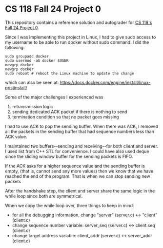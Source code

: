 # CS 118 Fall 24 Project 0

This repository contains a reference solution and autograder for [CS 118's Fall 24 Project
0](https://docs.google.com/document/d/1O6IuX39E4PoMvQ9uP98AWayqCgmnoBUoRfKCUZboKwg).


Since I was implementing this project in Linux, I had to give 
sudo access to my username to be able to run docker without sudo command. I did the following:

```shell
sudo groupadd docker
sudo usermod -aG docker $USER
newgrp docker
newgrp docker
sudo reboot # reboot the Linux machine to update the change
```
which can also be seen at: https://docs.docker.com/engine/install/linux-postinstall/


Some of the major challenges I experienced was 
1) retransmission logic
2) sending dedicated ACK packet if there is nothing to send
3) termination condition so that no packet goes missing

I had to use ACK to pop the sending buffer. When there was ACK,
I removed all the packets in the sending buffer that had 
sequence numbers less than ACK value.

I maintained two buffers--sending and receiving--for both client and server. I used list from C++ STL for convenience.
I could have also used deque since the sliding window buffer for the sending packets is FIFO.

If the ACK asks for a higher sequence value and the sending buffer is empty,
(that is, cannot send any more values)
then we know that we have reached the end of the program. That is when we can stop sending new packets

After the handshake step, the client and server share the same logic in the while loop since both are symmetrical.

When we copy the while loop over, three things to keep in mind:
- for all the debugging information, change "server" (server.c) <-> "client" (client.c)
- change sequence number variable: server_seq (server.c) <-> client.seq (client.c)
- change target address variable: client_addr (server.c) <-> server_addr (client.c)




